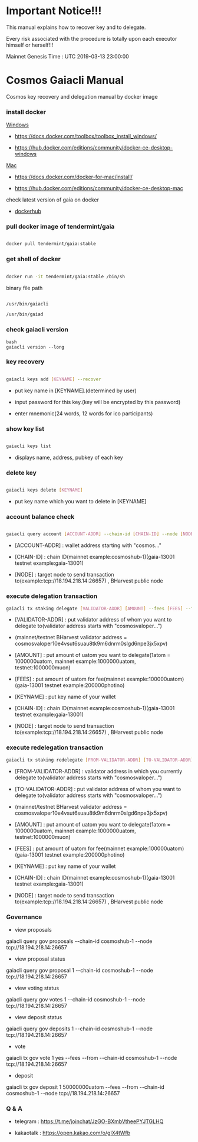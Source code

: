 # Important Notice!!!

This manual explains how to recover key and to delegate.

Every risk associated with the procedure is totally upon each executor himself or herself!!!

Mainnet Genesis Time : UTC 2019-03-13 23:00:00

# Cosmos Gaiacli Manual

Cosmos key recovery and delegation manual by docker image

### install docker

[Windows](https://docs.docker.com/toolbox/overview/)



- https://docs.docker.com/toolbox/toolbox_install_windows/



- https://hub.docker.com/editions/community/docker-ce-desktop-windows




[Mac](https://docs.docker.com/docker-for-mac/)



- https://docs.docker.com/docker-for-mac/install/



- https://hub.docker.com/editions/community/docker-ce-desktop-mac

check latest version of gaia on docker

- [dockerhub](https://hub.docker.com/r/tendermint/gaia/tags)

### pull docker image of tendermint/gaia

```bash

docker pull tendermint/gaia:stable

```

### get shell of docker

```bash

docker run -it tendermint/gaia:stable /bin/sh

```

binary file path
```bash

/usr/bin/gaiacli

/usr/bin/gaiad

```

### check gaiacli version

```
bash
gaiacli version --long

```

### key recovery

```bash

gaiacli keys add [KEYNAME] --recover

```

- put key name in [KEYNAME].(determined by user)

- input password for this key.(key will be encrypted by this password)

- enter mnemonic(24 words, 12 words for ico participants)

### show key list

```bash

gaiacli keys list

```

- displays name, address, pubkey of each key


### delete key

```bash

gaiacli keys delete [KEYNAME]

```

- put key name which you want to delete in [KEYNAME]

### account balance check

```bash

gaiacli query account [ACCOUNT-ADDR] --chain-id [CHAIN-ID] --node [NODE]

```

- [ACCOUNT-ADDR] : wallet address starting with "cosmos..."

- [CHAIN-ID] : chain ID(mainnet example:cosmoshub-1)(gaia-13001 testnet example:gaia-13001)
  
- [NODE] : target node to send transaction to(example:tcp://18.194.218.14:26657) , BHarvest public node


### execute delegation transaction

```bash
gaiacli tx staking delegate [VALIDATOR-ADDR] [AMOUNT] --fees [FEES] --from [KEYNAME] --chain-id [CHAIN-ID] --node [NODE]
```

- [VALIDATOR-ADDR] : put validator address of whom you want to delegate to(validator address starts with "cosmosvaloper...")
  
- (mainnet/testnet BHarvest validator address = cosmosvaloper10e4vsut6suau8tk9m6dnrm0slgd6npe3jx5xpv)

- [AMOUNT] : put amount of uatom you want to delegate(1atom = 1000000uatom, mainnet example:1000000uatom, testnet:1000000muon)
 
- [FEES] : put amount of uatom for fee(mainnet example:100000uatom)(gaia-13001 testnet example:200000photino)
  
- [KEYNAME] : put key name of your wallet
  
- [CHAIN-ID] : chain ID(mainnet example:cosmoshub-1)(gaia-13001 testnet example:gaia-13001)
                                                                
- [NODE] : target node to send transaction to(example:tcp://18.194.218.14:26657) , BHarvest public node


### execute redelegation transaction

```bash
gaiacli tx staking redelegate [FROM-VALIDATOR-ADDR] [TO-VALIDATOR-ADDR] [AMOUNT] --fees [FEES] --from [KEYNAME] --chain-id [CHAIN-ID] --node [NODE]
```

- [FROM-VALIDATOR-ADDR] : validator address in which you currently delegate to(validator address starts with "cosmosvaloper...")
  
- [TO-VALIDATOR-ADDR] : put validator address of whom you want to delegate to(validator address starts with "cosmosvaloper...")
  
- (mainnet/testnet BHarvest validator address = cosmosvaloper10e4vsut6suau8tk9m6dnrm0slgd6npe3jx5xpv)

- [AMOUNT] : put amount of uatom you want to delegate(1atom = 1000000uatom, mainnet example:1000000uatom, testnet:1000000muon)
  
- [FEES] : put amount of uatom for fee(mainnet example:100000uatom)(gaia-13001 testnet example:200000photino)
  
- [KEYNAME] : put key name of your wallet
  
- [CHAIN-ID] : chain ID(mainnet example:cosmoshub-1)(gaia-13001 testnet example:gaia-13001)
                                                                
- [NODE] : target node to send transaction to(example:tcp://18.194.218.14:26657) , BHarvest public node


### Governance

- view proposals

gaiacli query gov proposals --chain-id cosmoshub-1 --node tcp://18.194.218.14:26657

- view proposal status

gaiacli query gov proposal 1 --chain-id cosmoshub-1 --node tcp://18.194.218.14:26657

- view voting status

gaiacli query gov votes 1 --chain-id cosmoshub-1 --node tcp://18.194.218.14:26657

- view deposit status

gaiacli query gov deposits 1 --chain-id cosmoshub-1 --node tcp://18.194.218.14:26657

- vote

gaiacli tx gov vote 1 yes --fees <fees> --from <keyname> --chain-id cosmoshub-1 --node tcp://18.194.218.14:26657

- deposit

gaiacli tx gov deposit 1 50000000uatom --fees <fees> --from <keyname> --chain-id cosmoshub-1 --node tcp://18.194.218.14:26657


### Q & A

- telegram : https://t.me/joinchat/JzGO-BXmbVtheePYJTGLHQ

- kakaotalk : https://open.kakao.com/o/gIX4tWfb
